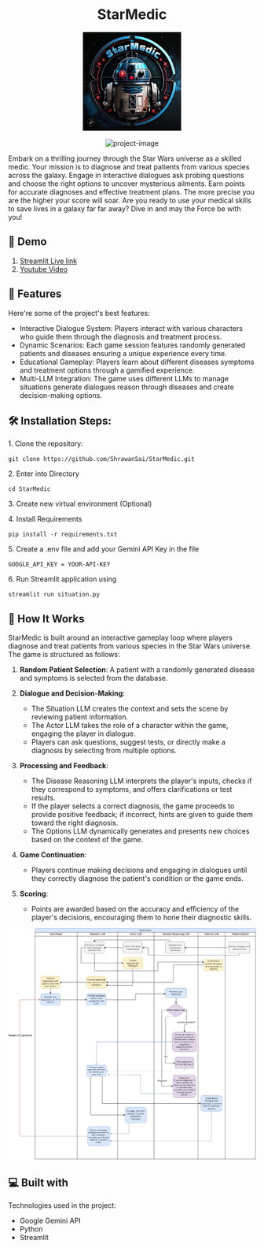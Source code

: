 <h1 align="center" id="title">StarMedic</h1>
<p align="center">
  <img src="https://github.com/ShrawanSai/StarMedic/blob/main/screenshots/logo.jpg" alt="project-screenshot" width="200" height="200">
</p>


<p align="center"><img src="https://socialify.git.ci/ShrawanSai/StarMedic/image?description=1&amp;descriptionEditable=The%20Star%20Wars%20Medical%20Diagnosis%20Game!&amp;font=Raleway&amp;language=1&amp;name=1&amp;owner=1&amp;pattern=Diagonal%20Stripes&amp;stargazers=1&amp;theme=Dark" alt="project-image"></p>


<p id="description">Embark on a thrilling journey through the Star Wars universe as a skilled medic. Your mission is to diagnose and treat patients from various species across the galaxy. Engage in interactive dialogues ask probing questions and choose the right options to uncover mysterious ailments. Earn points for accurate diagnoses and effective treatment plans. The more precise you are the higher your score will soar. Are you ready to use your medical skills to save lives in a galaxy far far away? Dive in and may the Force be with you!</p>

<h2>🚀 Demo</h2>

1. [Streamlit Live link](https://starmedic.streamlit.app/)
2. [Youtube Video](https://www.youtube.com/watch?v=R_4jrGhQ7Yo&t=3s)


<h2>🧐 Features</h2>

Here're some of the project's best features:

*   Interactive Dialogue System: Players interact with various characters who guide them through the diagnosis and treatment process.
*   Dynamic Scenarios: Each game session features randomly generated patients and diseases ensuring a unique experience every time.
*   Educational Gameplay: Players learn about different diseases symptoms and treatment options through a gamified experience.
*   Multi-LLM Integration: The game uses different LLMs to manage situations generate dialogues reason through diseases and create decision-making options.

<h2>🛠️ Installation Steps:</h2>

<p>1. Clone the repository:</p>

```
git clone https://github.com/ShrawanSai/StarMedic.git
```

<p>2. Enter into Directory</p>

```
cd StarMedic
```

<p>3. Create new virtual environment (Optional)</p>

<p>4. Install Requirements</p>

```
pip install -r requirements.txt
```

<p>5. Create a .env file and add your Gemini API Key in the file</p>

```
GOOGLE_API_KEY = YOUR-API-KEY
```

<p>6. Run Streamlit application using</p>

```
streamlit run situation.py
```


## 🧩 How It Works

StarMedic is built around an interactive gameplay loop where players diagnose and treat patients from various species in the Star Wars universe. The game is structured as follows:

1. **Random Patient Selection**: A patient with a randomly generated disease and symptoms is selected from the database.
  
2. **Dialogue and Decision-Making**: 
   - The Situation LLM creates the context and sets the scene by reviewing patient information.
   - The Actor LLM takes the role of a character within the game, engaging the player in dialogue.
   - Players can ask questions, suggest tests, or directly make a diagnosis by selecting from multiple options.
  
3. **Processing and Feedback**:
   - The Disease Reasoning LLM interprets the player's inputs, checks if they correspond to symptoms, and offers clarifications or test results.
   - If the player selects a correct diagnosis, the game proceeds to provide positive feedback; if incorrect, hints are given to guide them toward the right diagnosis.
   - The Options LLM dynamically generates and presents new choices based on the context of the game.

4. **Game Continuation**:
   - Players continue making decisions and engaging in dialogues until they correctly diagnose the patient's condition or the game ends.
  
5. **Scoring**:
   - Points are awarded based on the accuracy and efficiency of the player's decisions, encouraging them to hone their diagnostic skills.

<p align="center">
  <img src="https://github.com/ShrawanSai/StarMedic/blob/main/MedicalGame.drawio.png" alt="UML Diagram" width="800">
</p>

  
  
<h2>💻 Built with</h2>

Technologies used in the project:

*   Google Gemini API
*   Python
*   Streamlit
